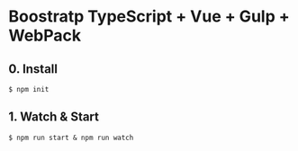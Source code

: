 Boostratp TypeScript + Vue + Gulp + WebPack
==================================================

## 0. Install

```
$ npm init
```

## 1. Watch & Start

```
$ npm run start & npm run watch
```
